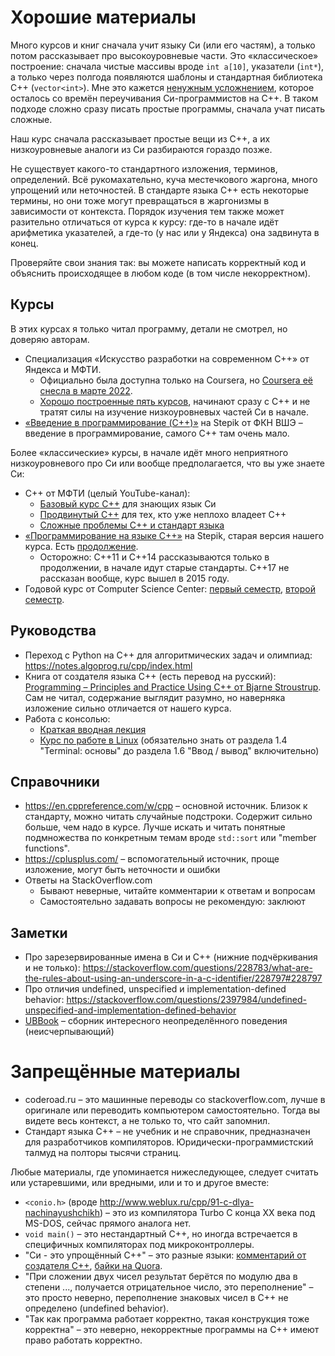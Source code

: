 # Хорошие материалы
Много курсов и книг сначала учит языку Си (или его частям), а только потом рассказывает про высокоуровневые части.
Это «классическое» построение: сначала чистые массивы вроде `int a[10]`, указатели (`int*`), а только через полгода появляются шаблоны и стандартная библиотека C++ (`vector<int>`).
Мне это кажется [ненужным усложнением](https://www.youtube.com/watch?v=YnWhqhNdYyk), которое осталось со времён переучивания Си-программистов на C++.
В таком подходе сложно сразу писать простые программы, сначала учат писать сложные.

Наш курс сначала рассказывает простые вещи из C++, а их низкоуровневые аналоги из Си разбираются гораздо позже.

Не существует какого-то стандартного изложения, терминов, определений.
Всё рукомахательно, куча местечкового жаргона, много упрощений или неточностей.
В стандарте языка C++ есть некоторые термины, но они тоже могут превращаться в жаргонизмы в зависимости от контекста.
Порядок изучения тем также может разительно отличаться от курса к курсу: где-то в начале идёт арифметика указателей,
а где-то (у нас или у Яндекса) она задвинута в конец.

Проверяйте свои знания так: вы можете написать корректный код и объяснить происходящее в любом коде (в том числе некорректном).

## Курсы
В этих курсах я только читал программу, детали не смотрел, но доверяю авторам.

* Специализация «Искусство разработки на современном C++» от Яндекса и МФТИ.
    * Официально была доступна только на Coursera, но [Coursera её снесла в марте 2022](https://blog.coursera.org/coursera-response-to-the-humanitarian-crisis-in-ukraine/).
    * [Хорошо построенные пять курсов](https://habr.com/ru/company/yandex/blog/332556/), начинают сразу с C++ и не тратят силы на изучение низкоуровневых частей Си в начале.
* [«Введение в программирование (C++)»](https://stepik.org/course/363/promo) на Stepik от ФКН ВШЭ – введение в программирование, самого C++ там очень мало.

Более «классические» курсы, в начале идёт много неприятного низкоуровневого про Си или вообще предполагается, что вы уже знаете Си:

* C++ от МФТИ (целый YouTube-канал):
    * [Базовый курс C++](https://www.youtube.com/watch?v=Bym7UMqpVEY&list=PL3BR09unfgciJ1_K_E914nohpiOiHnpsK&index=1) для знающих язык Си
    * [Продвинутый C++](https://www.youtube.com/watch?v=bDWdRyt6fIY) для тех, кто уже неплохо владеет C++
    * [Сложные проблемы C++ и стандарт языка](https://www.youtube.com/watch?v=rxICf0tW7_Q&list=PL3BR09unfgcjJ2YUCgh62vgv_1maXcKuS)
* [«Программирование на языке C++»](https://stepik.org/course/7/promo) на Stepik, старая версия нашего курса.
  Есть [продолжение](https://stepik.org/course/3206/promo).
  * Осторожно: C++11 и C++14 рассказываются только в продолжении, в начале идут старые стандарты. C++17 не рассказан вообще, курс вышел в 2015 году.
* Годовой курс от Computer Science Center: [первый семестр](https://compscicenter.ru/courses/cpp-1/2018-autumn/classes/), [второй семестр](https://compscicenter.ru/courses/cpp-2/2019-spring/classes/).

## Руководства
* Переход с Python на C++ для алгоритмических задач и олимпиад: https://notes.algoprog.ru/cpp/index.html
* Книга от создателя языка C++ (есть перевод на русский): [Programming – Principles and Practice Using C++ от Bjarne Stroustrup](https://www.stroustrup.com/programming.html).
  Сам не читал, содержание выглядит разумно, но наверняка изложение сильно отличается от нашего курса.
* Работа с консолью:
    * [Краткая вводная лекция](https://www.youtube.com/watch?v=G7Dgxtgj2Tw&list=PLxMpIvWUjaJuOVEWZ0-H7QaUeREmyqNl9&index=2)
    * [Курс по работе в Linux](https://stepik.org/course/73/promo) (обязательно знать от раздела 1.4 "Terminal: основы" до раздела 1.6 "Ввод / вывод" включительно)

## Справочники
* https://en.cppreference.com/w/cpp – основной источник.
  Близок к стандарту, можно читать случайные подстроки.
  Содержит сильно больше, чем надо в курсе.
  Лучше искать и читать понятные подмножества по конкретным темам вроде `std::sort` или "member functions".
* https://cplusplus.com/ – вспомогательный источник, проще изложение, могут быть неточности и ошибки
* Ответы на StackOverflow.com
    * Бывают неверные, читайте комментарии к ответам и вопросам
    * Самостоятельно задавать вопросы не рекомендую: заклюют

## Заметки
* Про зарезервированные имена в Си и C++ (нижние подчёркивания и не только): https://stackoverflow.com/questions/228783/what-are-the-rules-about-using-an-underscore-in-a-c-identifier/228797#228797
* Про отличия undefined, unspecified и implementation-defined behavior: https://stackoverflow.com/questions/2397984/undefined-unspecified-and-implementation-defined-behavior
* [UBBook](https://github.com/Nekrolm/ubbook) – сборник интересного неопределённого поведения (неисчерпывающий)

# Запрещённые материалы
* coderoad.ru – это машинные переводы со stackoverflow.com, лучше в оригинале или переводить компьютером самостоятельно.
  Тогда вы видете весь контекст, а не только то, что сайт запомнил.
* Стандарт языка C++ – не учебник и не справочник, предназначен для разработчиков компиляторов.
  Юридически-программистский талмуд на полторы тысячи страниц.

Любые материалы, где упоминается нижеследующее, следует считать или устаревшими, или вредными, или и то и другое вместе:

* `<conio.h>` (вроде http://www.weblux.ru/cpp/91-c-dlya-nachinayushchikh) – это из компилятора Turbo C конца XX века под MS-DOS, сейчас прямого аналога нет.
* `void main()` – это нестандартный C++, но иногда встречается в специфичных компиляторах под микроконтроллеры.
* "Си - это упрощённый C++" – это разные языки: [комментарий от создателя C++](https://www.stroustrup.com/bs_faq.html#C-slash), [байки на Quora](https://www.quora.com/What-are-the-similarities-and-differences-between-C-and-C/answer/Upasana-Singh-11).
* "При сложении двух чисел результат берётся по модулю два в степени ..., получается отрицательное число, это переполнение" – это просто неверно, переполнение знаковых чисел в C++ не определено (undefined behavior).
* "Так как программа работает корректно, такая конструкция тоже корректна" – это неверно, некорректные программы на C++ имеют право работать корректно.
